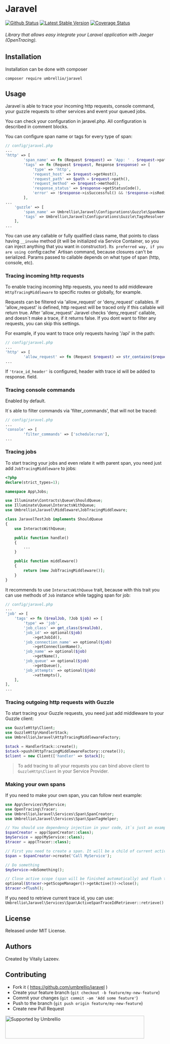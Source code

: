 # Jaravel

[![Github Status](https://github.com/umbrellio/jaravel/workflows/CI/badge.svg)](https://github.com/umbrellio/jaravel/actions)
[![Latest Stable Version](https://poser.pugx.org/umbrellio/jaravel/v)](//packagist.org/packages/umbrellio/jaravel)
[![Coverage Status](https://coveralls.io/repos/github/umbrellio/jaravel/badge.svg?branch=master)](https://coveralls.io/github/umbrellio/jaravel?branch=master)

###### Library that allows easy integrate your Laravel application with Jaeger (OpenTracing).
## Installation

Installation can be done with composer
```
composer require umbrellio/jaravel
```
## Usage
Jaravel is able to trace your incoming http requests, console command, 
your guzzle requests to other services and event your queued jobs. 

You can check your configuration in jaravel.php. All configuration is described 
in comment blocks.

You can configure span name or tags for every type of span: 
```php
// config/jaravel.php
...
'http' => [
        'span_name' => fn (Request $request) => 'App: ' . $request->path(),
        'tags' => fn (Request $request, Response $response) => [
            'type' => 'http',
            'request_host' => $request->getHost(),
            'request_path' => $path = $request->path(),
            'request_method' => $request->method(),
            'response_status' => $response->getStatusCode(),
            'error' => !$response->isSuccessful() && !$response->isRedirection(),
        ],
...
    'guzzle' => [
        'span_name' => Umbrellio\Jaravel\Configurations\Guzzle\SpanNameResolver::class,
        'tags' => Umbrellio\Jaravel\Configurations\Guzzle\TagsResolver::class,
    ],
...
```
You can use any callable or fully qualified class name, that points to class 
having `__invoke` method (it will be initialized via Service Container, 
so you can inject anything that you want in constructor). It`s preferred way, if you 
are using `config:cache` Artisan command, because closures can't be serialized. 
Params passed to callable depends on what type of span (http, console, etc).

### Tracing incoming http requests

To enable tracing incoming http requests, you need to add middleware `HttpTracingMiddleware` 
to specific routes or globally, for example. 

Requests can be filtered via 'allow_request' or 'deny_request' callables. 
If 'allow_request' is defined, http request will be traced only if this 
callable will return true. After 'allow_request' Jaravel checks 'deny_request' 
callable, and doesn`t make a trace, if it returns false. If you dont want 
to filter any requests, you can skip this settings.

For example, if you want to trace only requests having '/api' in the path:
```php
// config/jaravel.php
...
'http' => [
        'allow_request' => fn (Request $request) => str_contains($request->path(), '/api'),
...
```

If `'trace_id_header'` is configured, header with trace id will be added to response. 
field.

### Tracing console commands

Enabled by default.

It`s able to filter commands via 'filter_commands', that will not be traced:
```php
// config/jaravel.php
...
'console' => [
        'filter_commands' => ['schedule:run'],
...
```

### Tracing jobs

To start tracing your jobs and even relate it with parent span, you need just 
add `JobTracingMiddleware` to jobs:
```php
<?php
declare(strict_types=1);

namespace App\Jobs;

use Illuminate\Contracts\Queue\ShouldQueue;
use Illuminate\Queue\InteractsWithQueue;
use Umbrellio\Jaravel\Middleware\JobTracingMiddleware;

class JaravelTestJob implements ShouldQueue
{
    use InteractsWithQueue;

    public function handle()
    {
        ...
    }

    public function middleware()
    {
        return [new JobTracingMiddleware()];
    }
}
```

It recommends to use `InteractsWithQueue` trait, because with this trait you can 
use methods of `Job` instance while tagging span for job:

```php
// config/jaravel.php
...
'job' => [
    'tags' => fn ($realJob, ?Job $job) => [
        'type' => 'job',
        'job_class' => get_class($realJob),
        'job_id' => optional($job)
            ->getJobId(),
        'job_connection_name' => optional($job)
            ->getConnectionName(),
        'job_name' => optional($job)
            ->getName(),
        'job_queue' => optional($job)
            ->getQueue(),
        'job_attempts' => optional($job)
            ->attempts(),
    ],
],
...
```

### Tracing outgoing http requests with Guzzle

To start tracing your Guzzle requests, you need just add middleware to your Guzzle 
client: 
```php
use GuzzleHttp\Client;
use GuzzleHttp\HandlerStack;
use Umbrellio\Jaravel\HttpTracingMiddlewareFactory;

$stack = HandlerStack::create();
$stack->push(HttpTracingMiddlewareFactory::create());
$client = new Client(['handler' => $stack]);
```

> To add tracing to all your requests you can bind above client to `GuzzleHttp\Client` in 
> your Service Provider.

### Making your own spans

If you need to make your own span, you can follow next example:

```php
use App\Services\MyService;
use OpenTracing\Tracer;
use Umbrellio\Jaravel\Services\Span\SpanCreator;
use Umbrellio\Jaravel\Services\Span\SpanTagHelper;

// You should use dependency injection in your code, it`s just an example 
$spanCreator = app(SpanCreator::class);  
$myService = app(MyService::class);
$tracer = app(Tracer::class);

// First you need to create a span. It will be a child of current active span, if active span exists
$span = $spanCreator->create('Call MyService');

// Do something 
$myService->doSomething();

// Close active scope (span will be finished automatically) and flush tracer.
optional($tracer->getScopeManager()->getActive())->close();
$tracer->flush();
```

If you need to retrieve current trace id, you can use: 
`Umbrellio\Jaravel\Services\Span\ActiveSpanTraceIdRetriever::retrieve()`

## License

Released under MIT License.

## Authors

Created by Vitaliy Lazeev.

## Contributing

- Fork it ( https://github.com/umbrellio/jaravel )
- Create your feature branch (`git checkout -b feature/my-new-feature`)
- Commit your changes (`git commit -am 'Add some feature'`)
- Push to the branch (`git push origin feature/my-new-feature`)
- Create new Pull Request

<a href="https://github.com/umbrellio/">
<img style="float: left;" src="https://umbrellio.github.io/Umbrellio/supported_by_umbrellio.svg" alt="Supported by Umbrellio" width="439" height="72">
</a>
